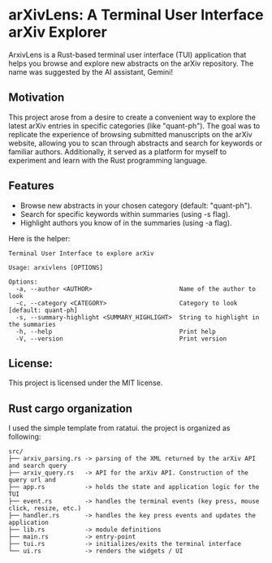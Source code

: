 # arXivLens: A Terminal User Interface arXiv Explorer
ArxivLens is a Rust-based terminal user interface (TUI) application that helps you browse and explore new abstracts on the arXiv repository. The name was suggested by the AI assistant, Gemini!

## Motivation
This project arose from a desire to create a convenient way to explore the latest arXiv entries in specific categories (like "quant-ph"). The goal was to replicate the experience of browsing submitted manuscripts on the arXiv website, allowing you to scan through abstracts and search for keywords or familiar authors. Additionally, it served as a platform for myself to experiment and learn with the Rust programming language.

## Features
- Browse new abstracts in your chosen category (default: "quant-ph").
- Search for specific keywords within summaries (using -s flag).
- Highlight authors you know of in the summaries (using -a flag).

Here is the helper:

```text
Terminal User Interface to explore arXiv

Usage: arxivlens [OPTIONS]

Options:
  -a, --author <AUTHOR>                        Name of the author to look
  -c, --category <CATEGORY>                    Category to look [default: quant-ph]
  -s, --summary-highlight <SUMMARY_HIGHLIGHT>  String to highlight in the summaries
  -h, --help                                   Print help
  -V, --version                                Print version
```

## License:

This project is licensed under the MIT license.

## Rust cargo organization
I used the simple template from ratatui. the project is organized as following:

```text
src/
├── arxiv_parsing.rs -> parsing of the XML returned by the arXiv API and search query
├── arxiv_query.rs   -> API for the arXiv API. Construction of the query url and 
├── app.rs           -> holds the state and application logic for the TUI
├── event.rs         -> handles the terminal events (key press, mouse click, resize, etc.)
├── handler.rs       -> handles the key press events and updates the application
├── lib.rs           -> module definitions
├── main.rs          -> entry-point
├── tui.rs           -> initializes/exits the terminal interface
└── ui.rs            -> renders the widgets / UI

```

